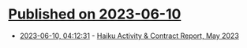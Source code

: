 # [Published on 2023-06-10](index.md)

* [2023-06-10, 04:12:31](https://lobste.rs/s/t8xekb/haiku_activity_contract_report_may_2023) - [Haiku Activity & Contract Report, May 2023](https://www.haiku-os.org/blog/waddlesplash/2023-06-09_haiku_activity_contract_report_may_2023/)
